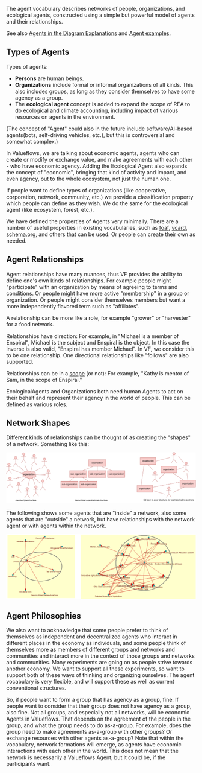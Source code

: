 
The agent vocabulary describes networks of people, organizations, and ecological agents, constructed using a simple but powerful model of agents and their relationships.

See also [Agents in the Diagram Explanations](../specification/model-text.md#agent) and [Agent examples](../../examples/ex-agent/).

## Types of Agents

Types of agents:

* **Persons** are human beings.
* **Organizations** include formal or informal organizations of all kinds. This also includes groups, as long as they consider themselves to have some agency as a group.
* The **ecological agent** concept is added to expand the scope of REA to do ecological and climate accounting, including impact of various resources on agents in the environment.

(The concept of "Agent" could also in the future include software/AI-based agents(bots, self-driving vehicles, etc.), but this is controversial and somewhat complex.)

In Valueflows, we are talking about economic agents, agents who can create or modify or exchange value, and make agreements with each other - who have economic agency.  Adding the Ecological Agent also expands the concept of "economic", bringing that kind of activity and impact, and even agency, out to the whole ecosystem, not just the human one.

If people want to define types of organizations (like cooperative, corporation, network, community, etc.) we provide a classification property which people can define as they wish.  We do the same for the ecological agent (like ecosystem, forest, etc.).

We have defined the properties of Agents very minimally. There are a number of useful properties in existing vocabularies, such as [foaf](http://xmlns.com/foaf/spec/), [vcard](https://www.w3.org/TR/vcard-rdf/), [schema.org](https://schema.org/), and others that can be used. Or people can create their own as needed.

## Agent Relationships

Agent relationships have many nuances, thus VF provides the ability to define one's own kinds of relationships.  For example people might "participate" with an organization by means of agreeing to terms and conditions.  Or people might have more active "membership" in a group or organization.  Or people might consider themselves members but want a more independently flavored term such as "affiliates".

A relationship can be more like a role, for example "grower" or "harvester" for a food network.

Relationships have direction: For example, in "Michael is a member of Enspiral", Michael is the subject and Enspiral is the object.  In this case the inverse is also valid, "Enspiral has member Michael". In VF, we consider this to be one relationship.  One directional relationships like "follows" are also supported.

Relationships can be in a [scope](scoping.md) (or not): For example, "Kathy is mentor of Sam, in the scope of Enspiral."

EcologicalAgents and Organizations both need human Agents to act on their behalf and represent their agency in the world of people. This can be defined as various roles.

## Network Shapes

Different kinds of relationships can be thought of as creating the "shapes" of a network. Something like this:

![diagrams showing member-type, sub-organizational, trading partner relationships](../assets/agent-shapes-examples.png)

The following shows some agents that are "inside" a network, also some agents that are "outside" a network, but have relationships with the network agent or with agents within the network.

![diagrams from a tool showing agent relationships](../assets/agent-shapes-tool.png)

## Agent Philosophies

We also want to acknowledge that some people prefer to think of themselves as independent and decentralized agents who interact in different places in the economy as individuals, and some people think of themselves more as members of different groups and networks and communities and interact more in the context of those groups and networks and communities.  Many experiments are going on as people strive towards another economy.  We want to support all these experiments, so want to support both of these ways of thinking and organizing ourselves.  The agent vocabulary is very flexible, and will support these as well as current conventional structures.

So, if people want to form a group that has agency as a group, fine.  If people want to consider that their group does not have agency as a group, also fine.  Not all groups, and especially not all networks, will be economic Agents in Valueflows. That depends on the agreement of the people in the group, and what the group needs to do as-a-group. For example, does the group need to make agreements as-a-group with other groups? Or exchange resources with other agents as-a-group?  Note that within the vocabulary, network formations will emerge, as agents have economic interactions with each other in the world.  This does not mean that the network is necessarily a Valueflows Agent, but it could be, if the participants want.
